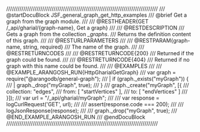 ////////////////////////////////////////////////////////////////////////////////
/// @startDocuBlock JSF_general_graph_get_http_examples
/// @brief Get a graph from the graph module.
/// 
/// @RESTHEADER{GET /_api/gharial/{graph-name}, Get a graph}
/// 
/// @RESTDESCRIPTION
/// Gets a graph from the collection *\_graphs*.
/// Returns the definition content of this graph.
/// 
/// @RESTURLPARAMETERS
/// 
/// @RESTPARAM{graph-name, string, required}
/// The name of the graph.
/// 
/// @RESTRETURNCODES
/// 
/// @RESTRETURNCODE{200}
/// Returned if the graph could be found.
/// 
/// @RESTRETURNCODE{404}
/// Returned if no graph with this name could be found.
/// 
/// @EXAMPLES
/// 
/// @EXAMPLE_ARANGOSH_RUN{HttpGharialGetGraph}
///   var graph = require("@arangodb/general-graph");
/// | if (graph._exists("myGraph")) {
/// |    graph._drop("myGraph", true);
///   }
///   graph._create("myGraph", [{
///     collection: "edges",
///     from: [ "startVertices" ],
///     to: [ "endVertices" ]
///   }]);
///   var url = "/_api/gharial/myGraph";
///
///   var response = logCurlRequest('GET', url);
///
///   assert(response.code === 200);
///
///   logJsonResponse(response);
///
///   graph._drop("myGraph", true);
/// @END_EXAMPLE_ARANGOSH_RUN
/// @endDocuBlock
////////////////////////////////////////////////////////////////////////////////